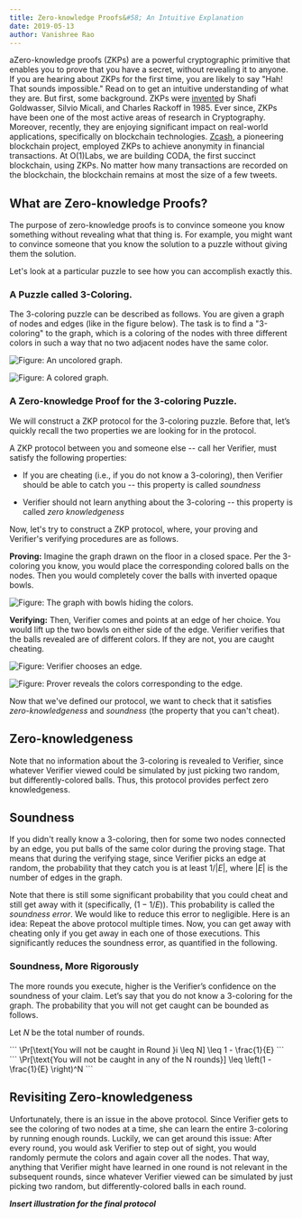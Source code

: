 ```yaml
---
title: Zero-knowledge Proofs&#58; An Intuitive Explanation
date: 2019-05-13
author: Vanishree Rao
---
```


aZero-knowledge proofs (ZKPs) are a powerful cryptographic primitive that enables you to prove that you have a secret, without revealing it to anyone.
 If you are hearing about ZKPs for the first time, you are likely to say "Hah! That sounds impossible." Read on to get an intuitive understanding of what they are. But first, some background. ZKPs were [invented](http://people.csail.mit.edu/silvio/Selected%20Scientific%20Papers/Proof%20Systems/The_Knowledge_Complexity_Of_Interactive_Proof_Systems.pdf) by Shafi Goldwasser, Silvio Micali, and Charles Rackoff in 1985. Ever since, ZKPs have been one of the most active areas of research in Cryptography. Moreover, recently, they are enjoying significant impact on real-world applications, specifically on blockchain technologies. [Zcash](https://z.cash/technology/), a pioneering blockchain project, employed ZKPs to achieve anonymity in financial transactions. At O(1)Labs, we are building CODA, the first succinct blockchain, using ZKPs. No matter how many transactions are recorded on the blockchain, the blockchain remains at most the size of a few tweets. 



## What are Zero-knowledge Proofs?

The purpose of zero-knowledge proofs is to convince someone you know something without revealing what that thing is. For example, you might want to convince someone that you know the solution to a puzzle without giving them the solution.

Let's look at a particular puzzle to see how you can accomplish exactly this.


### A Puzzle called 3-Coloring. 

The 3-coloring puzzle can be described as follows. You are given a graph of nodes and edges (like in the figure below). The task is to find a "3-coloring" to the graph, which is a coloring of the nodes with three different colors in such a way that no two adjacent nodes have the same color. 

![Figure: An uncolored graph.](/static/blog/zkp/svg/uncolored-graph.svg)

![Figure: A colored graph.](/static/blog/zkp/svg/colored-graph.svg)

### A Zero-knowledge Proof for the 3-coloring Puzzle. 

We will construct a ZKP protocol for the 3-coloring puzzle. Before that, let’s quickly recall the two properties we are looking for in the protocol. 

A ZKP protocol between you and someone else -- call her  Verifier, must satisfy the following properties: 

* If you are cheating (i.e., if you do not know a 3-coloring), then Verifier should be able to catch you -- this property is called  _soundness_

* Verifier should not learn anything about the 3-coloring -- this property is called  _zero knowledgeness_

Now, let's try to construct a ZKP protocol, where, your proving and Verifier's verifying procedures are as follows.

**Proving:** Imagine the graph drawn on the floor in a closed space. Per the 3-coloring you know, you would place the corresponding colored balls on the nodes. Then you would completely cover the balls with inverted opaque bowls. 


![Figure: The graph with bowls hiding the colors.](/static/blog/zkp/svg/covered-graph.svg)


**Verifying:** Then, Verifier comes and points at an edge of her choice. You would lift up the two bowls on either side of the edge. Verifier verifies that the balls revealed are of different colors. If they are not, you are caught cheating. 


![Figure: Verifier chooses an edge.](/static/blog/zkp/svg/verifier-chooses.svg)


![Figure: Prover reveals the colors corresponding to the edge.](/static/blog/zkp/svg/prover-reveals.svg)




Now that we've defined our protocol, we want to check that it satisfies *zero-knowledgeness* and *soundness* (the property that you can't cheat).

## Zero-knowledgeness

Note that no  information about the 3-coloring is revealed to Verifier, since whatever Verifier viewed could be simulated by just picking two random, but differently-colored balls. Thus, this protocol provides  perfect zero knowledgeness. 

## Soundness

If you didn't really know a 3-coloring, then for some two nodes connected by an edge, you put balls of the same color during the proving stage. That means that during the verifying stage, since Verifier picks an edge at random, the probability that they catch you is at least $1 / |E|$, where $|E|$ is the number of edges in the graph.


Note that there is still some significant probability that you could cheat and still get away with it (specifically, $(1 - 1/E)$). This probability is called the _soundness error_.  We would like to reduce this error to negligible. Here is an idea:  Repeat the above protocol multiple times. Now, you can get away with cheating only if you get away in each one of those executions. This significantly reduces the soundness error, as quantified in the following.   






### Soundness, More Rigorously

The more rounds you execute, higher is the Verifier’s confidence on the soundness of your claim. Let’s say that you do not know a 3-coloring for the graph.  The probability that you will not get caught can be bounded as follows. 

Let $N$ be the total number of rounds. 
<div class="katex-block">
```
\Pr[\text{You will not be caught in Round }i \leq N] \leq 1 - \frac{1}{E}
```
</div>

<div class="katex-block">
```
\Pr[\text{You will not be caught in any of the N rounds}] \leq \left(1 - \frac{1}{E} \right)^N
```
</div>






 

## Revisiting Zero-knowledgeness

Unfortunately, there is an issue in the above protocol. Since Verifier gets to see the coloring of two nodes at a time, she can learn the entire 3-coloring by running enough rounds. Luckily, we can get around this issue: After every round, you would ask Verifier to step out of sight, you would randomly permute the colors and again cover all the nodes. That way, anything that Verifier might have learned in one round is not relevant in the subsequent rounds, since whatever Verifier viewed can be simulated by just picking two random, but differently-colored balls in each round. 


***Insert illustration for the final protocol***
 


